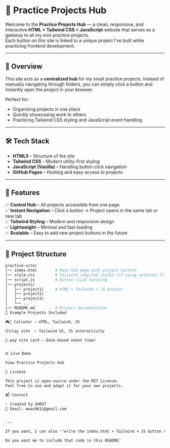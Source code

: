 # 🚀 Practice Projects Hub

Welcome to the **Practice Projects Hub** — a clean, responsive, and interactive **HTML + Tailwind CSS + JavaScript** website that serves as a gateway to all my mini practice projects.  
Each button on this site is linked to a unique project I’ve built while practicing frontend development.

---

## 📌 Overview

This site acts as a **centralized hub** for my small practice projects. Instead of manually navigating through folders, you can simply click a button and instantly open the project in your browser.  

Perfect for:
- Organizing projects in one place
- Quickly showcasing work to others
- Practicing Tailwind CSS styling and JavaScript event handling

---

## 🛠️ Tech Stack

- **HTML5** – Structure of the site  
- **Tailwind CSS** – Modern utility-first styling  
- **JavaScript (Vanilla)** – Handling button click navigation  
- **GitHub Pages** – Hosting and easy access to projects

---

## 🎯 Features

✅ **Central Hub** – All projects accessible from one page  
✅ **Instant Navigation** – Click a button → Project opens in the same tab or new tab  
✅ **Tailwind Styling** – Modern and responsive design  
✅ **Lightweight** – Minimal and fast-loading  
✅ **Scalable** – Easy to add new project buttons in the future

---

## 📂 Project Structure

```bash
practice-site/
│── index.html        # Main hub page with project buttons
│── style.css         # Tailwind compiled styles (if using external file)
│── script.js         # Button click handling
│── projects/
│   ├── project1/     # HTML + Tailwind + JS project
│   ├── project2/
│   ├── project3/
│   └── ...
│── README.md         # Project documentation
📌 Example Projects Included

🎮🧮 Calcutor – HTML, Tailwind, JS

📦clay site  – Tailwind UI, JS interactivity

🔏 pay site card – Date-based event timer


🌐 Live Demo

View Practice Projects Hub

📜 License

This project is open-source under the MIT License.
Feel free to use and adapt it for your own projects.

📬 Contact

💡 Created by GHOST
📧 Email: mwas9611@gmail.com


---

If you want, I can also **write the index.html + Tailwind + JS button navigation code** so your README matches a working site. That way, anyone cloning it can run it instantly without extra setup.  

Do you want me to include that code in this README?
